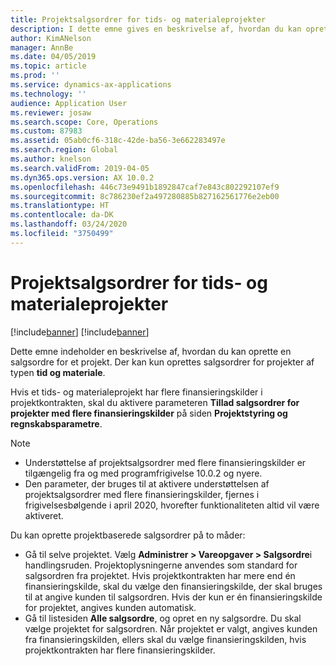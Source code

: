 ```yaml
---
title: Projektsalgsordrer for tids- og materialeprojekter
description: I dette emne gives en beskrivelse af, hvordan du kan oprette projektbaserede salgsordrer for tids- og materialeprojekter.
author: KimANelson
manager: AnnBe
ms.date: 04/05/2019
ms.topic: article
ms.prod: ''
ms.service: dynamics-ax-applications
ms.technology: ''
audience: Application User
ms.reviewer: josaw
ms.search.scope: Core, Operations
ms.custom: 87983
ms.assetid: 05ab0cf6-318c-42de-ba56-3e662283497e
ms.search.region: Global
ms.author: knelson
ms.search.validFrom: 2019-04-05
ms.dyn365.ops.version: AX 10.0.2
ms.openlocfilehash: 446c73e9491b1892847caf7e843c802292107ef9
ms.sourcegitcommit: 8c786230ef2a497280885b827162561776e2eb00
ms.translationtype: HT
ms.contentlocale: da-DK
ms.lasthandoff: 03/24/2020
ms.locfileid: "3750499"
---
```

# <a name="project-sales-orders-for-time-and-material-projects"></a>Projektsalgsordrer for tids- og materialeprojekter

[!include[banner](../includes/banner.md)]
[!include[banner](../includes/preview-banner.md)]

Dette emne indeholder en beskrivelse af, hvordan du kan oprette en salgsordre for et projekt. Der kan kun oprettes salgsordrer for projekter af typen **tid og materiale**.

Hvis et tids- og materialeprojekt har flere finansieringskilder i projektkontrakten, skal du aktivere parameteren **Tillad salgsordrer for projekter med flere finansieringskilder** på siden **Projektstyring og regnskabsparametre**. 

> [!NOTE]
> - Understøttelse af projektsalgsordrer med flere finansieringskilder er tilgængelig fra og med programfrigivelse 10.0.2 og nyere.
> - Den parameter, der bruges til at aktivere understøttelsen af projektsalgsordrer med flere finansieringskilder, fjernes i frigivelsesbølgende i april 2020, hvorefter funktionaliteten altid vil være aktiveret.

Du kan oprette projektbaserede salgsordrer på to måder:

- Gå til selve projektet. Vælg **Administrer > Vareopgaver > Salgsordre**i handlingsruden. Projektoplysningerne anvendes som standard for salgsordren fra projektet. Hvis projektkontrakten har mere end én finansieringskilde, skal du vælge den finansieringskilde, der skal bruges til at angive kunden til salgsordren. Hvis der kun er én finansieringskilde for projektet, angives kunden automatisk.
- Gå til listesiden **Alle salgsordre**, og opret en ny salgsordre. Du skal vælge projektet for salgsordren. Når projektet er valgt, angives kunden fra finansieringskilden, ellers skal du vælge finansieringskilden, hvis projektkontrakten har flere finansieringskilder.

